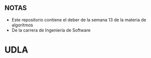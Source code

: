 ## NOTAS
- Este repositorio contiene el deber de la semana 13 de la materia de algoritmos
- De la carrera de Ingeniería de Software

# UDLA